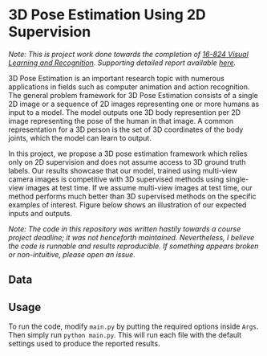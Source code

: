 # 3D Pose Estimation Using 2D Supervision

<i>Note: This is project work done towards the completion of [16-824 Visual Learning and Recognition](https://visual-learning.cs.cmu.edu/s22/index.html). Supporting detailed report available [here](https://nihaljn.github.io/3D-Pose-Estimation). </i>

3D Pose Estimation is an important research topic with numerous applications in fields such as computer animation and action recognition. The general problem framework for 3D Pose Estimation consists of a single 2D image or a sequence of 2D images representing one or more humans as input to a model. The model outputs one 3D body represention per 2D image representing the pose of the human in that image. A common representation for a 3D person is the set of 3D coordinates of the body joints, which the model can learn to output.

In this project, we propose a 3D pose estimation framework which relies only on 2D supervision and does not assume access to 3D ground truth labels. Our results showcase that our model, trained using multi-view camera images is competitive with 3D supervised methods using single-view images at test time. If we assume multi-view images at test time, our method performs much better than 3D supervised methods on the specific examples of interest. Figure below shows an illustration of our expected inputs and outputs.

<i>Note: The code in this repository was written hastily towards a course project deadline; it was not henceforth maintained. Nevertheless, I believe the code is runnable and results reproducible. If something appears broken or non-intuitive, please open an issue.</i>

## Data



## Usage

To run the code, modify `main.py` by putting the required options inside `Args`. Then simply run `python main.py`. This will run each file with the default settings used to produce the reported results.
